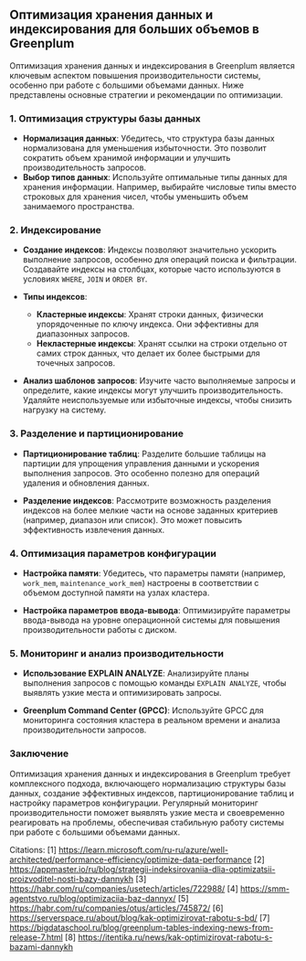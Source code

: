 ## Оптимизация хранения данных и индексирования для больших объемов в Greenplum

Оптимизация хранения данных и индексирования в Greenplum является ключевым аспектом повышения производительности системы, особенно при работе с большими объемами данных. Ниже представлены основные стратегии и рекомендации по оптимизации.

### 1. Оптимизация структуры базы данных

- **Нормализация данных**: Убедитесь, что структура базы данных нормализована для уменьшения избыточности. Это позволит сократить объем хранимой информации и улучшить производительность запросов.
- **Выбор типов данных**: Используйте оптимальные типы данных для хранения информации. Например, выбирайте числовые типы вместо строковых для хранения чисел, чтобы уменьшить объем занимаемого пространства.

### 2. Индексирование

- **Создание индексов**: Индексы позволяют значительно ускорить выполнение запросов, особенно для операций поиска и фильтрации. Создавайте индексы на столбцах, которые часто используются в условиях `WHERE`, `JOIN` и `ORDER BY`.
  
- **Типы индексов**:
  - **Кластерные индексы**: Хранят строки данных, физически упорядоченные по ключу индекса. Они эффективны для диапазонных запросов.
  - **Некластерные индексы**: Хранят ссылки на строки отдельно от самих строк данных, что делает их более быстрыми для точечных запросов.
  
- **Анализ шаблонов запросов**: Изучите часто выполняемые запросы и определите, какие индексы могут улучшить производительность. Удаляйте неиспользуемые или избыточные индексы, чтобы снизить нагрузку на систему.

### 3. Разделение и партиционирование

- **Партиционирование таблиц**: Разделите большие таблицы на партиции для упрощения управления данными и ускорения выполнения запросов. Это особенно полезно для операций удаления и обновления данных.
  
- **Разделение индексов**: Рассмотрите возможность разделения индексов на более мелкие части на основе заданных критериев (например, диапазон или список). Это может повысить эффективность извлечения данных.

### 4. Оптимизация параметров конфигурации

- **Настройка памяти**: Убедитесь, что параметры памяти (например, `work_mem`, `maintenance_work_mem`) настроены в соответствии с объемом доступной памяти на узлах кластера.
  
- **Настройка параметров ввода-вывода**: Оптимизируйте параметры ввода-вывода на уровне операционной системы для повышения производительности работы с диском.

### 5. Мониторинг и анализ производительности

- **Использование EXPLAIN ANALYZE**: Анализируйте планы выполнения запросов с помощью команды `EXPLAIN ANALYZE`, чтобы выявлять узкие места и оптимизировать запросы.
  
- **Greenplum Command Center (GPCC)**: Используйте GPCC для мониторинга состояния кластера в реальном времени и анализа производительности запросов.

### Заключение

Оптимизация хранения данных и индексирования в Greenplum требует комплексного подхода, включающего нормализацию структуры базы данных, создание эффективных индексов, партиционирование таблиц и настройку параметров конфигурации. Регулярный мониторинг производительности поможет выявлять узкие места и своевременно реагировать на проблемы, обеспечивая стабильную работу системы при работе с большими объемами данных.

Citations:
[1] https://learn.microsoft.com/ru-ru/azure/well-architected/performance-efficiency/optimize-data-performance
[2] https://appmaster.io/ru/blog/strategii-indeksirovaniia-dlia-optimizatsii-proizvoditel-nosti-bazy-dannykh
[3] https://habr.com/ru/companies/usetech/articles/722988/
[4] https://smm-agentstvo.ru/blog/optimizaciia-baz-dannyx/
[5] https://habr.com/ru/companies/otus/articles/745872/
[6] https://serverspace.ru/about/blog/kak-optimizirovat-rabotu-s-bd/
[7] https://bigdataschool.ru/blog/greenplum-tables-indexing-news-from-release-7.html
[8] https://itentika.ru/news/kak-optimizirovat-rabotu-s-bazami-dannykh